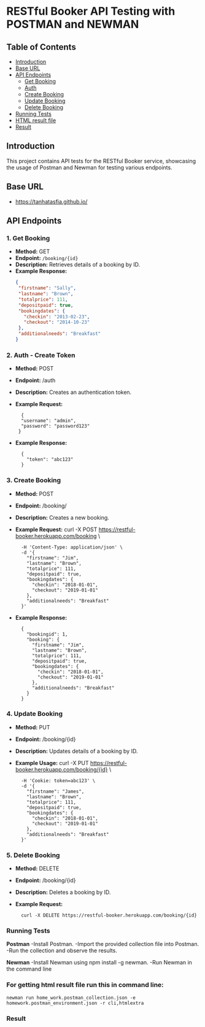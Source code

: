 # RESTful Booker API Testing with POSTMAN and NEWMAN

## Table of Contents

- [Introduction](#introduction)
- [Base URL](#baseurl)
- [API Endpoints](#apiendpoints)
  - [Get Booking](#getbooking)
  - [Auth](#auth)
  - [Create Booking](#createbooking)
  - [Update Booking](#updatebooking)
  - [Delete Booking](#deletebooking)
- [Running Tests](#runningtests)
- [HTML result file](#forgettinghtmlreport)
- [Result](#result)

## Introduction
This project contains API tests for the RESTful Booker service, showcasing the usage of Postman and Newman for testing various endpoints.

## Base URL

- https://tanhatasfia.github.io/

## API Endpoints

### 1. Get Booking

- **Method:** GET
- **Endpoint:** `/booking/{id}`
- **Description:** Retrieves details of a booking by ID.
- **Example Response:**
   ```json
   {
    "firstname": "Sally",
    "lastname": "Brown",
    "totalprice": 111,
    "depositpaid": true,
    "bookingdates": {
      "checkin": "2013-02-23",
      "checkout": "2014-10-23"
    },
    "additionalneeds": "Breakfast"
  }

### 2. Auth - Create Token
- **Method:** POST
- **Endpoint:** /auth
- **Description:** Creates an authentication token.
- **Example Request:**

        {
        "username": "admin",
        "password": "password123"
       }

- **Example Response:**

        {
          "token": "abc123"
        }



### 3. Create Booking
- **Method:** POST
- **Endpoint:** /booking/
- **Description:** Creates a new booking.
- **Example Request:**
curl -X POST https://restful-booker.herokuapp.com/booking \

        -H 'Content-Type: application/json' \
        -d '{
          "firstname": "Jim",
          "lastname": "Brown",
          "totalprice": 111,
          "depositpaid": true,
          "bookingdates": {
            "checkin": "2018-01-01",
            "checkout": "2019-01-01"
          },
          "additionalneeds": "Breakfast"
        }'


- **Example Response:**

        {
          "bookingid": 1,
          "booking": {
            "firstname": "Jim",
            "lastname": "Brown",
            "totalprice": 111,
            "depositpaid": true,
            "bookingdates": {
              "checkin": "2018-01-01",
              "checkout": "2019-01-01"
            },
            "additionalneeds": "Breakfast"
          }
        }


### 4. Update Booking
- **Method:** PUT
- **Endpoint:** /booking/{id}
- **Description:** Updates details of a booking by ID.
- **Example Usage:**
curl -X PUT https://restful-booker.herokuapp.com/booking/{id} \


        -H 'Cookie: token=abc123' \
        -d '{
          "firstname": "James",
          "lastname": "Brown",
          "totalprice": 111,
          "depositpaid": true,
          "bookingdates": {
            "checkin": "2018-01-01",
            "checkout": "2019-01-01"
          },
          "additionalneeds": "Breakfast"
        }'


### 5. Delete Booking
- **Method:** DELETE
- **Endpoint:** /booking/{id}
- **Description:** Deletes a booking by ID.
- **Example Request:**

        curl -X DELETE https://restful-booker.herokuapp.com/booking/{id}


### Running Tests
**Postman**
-Install Postman.
-Import the provided collection file into Postman.
-Run the collection and observe the results.

**Newman**
-Install Newman using npm install -g newman.
-Run Newman in the command line


### For getting html result file run this in command line:
 
    newman run home_work.postman_collection.json -e homework.postman_environment.json -r cli,htmlextra

### Result









